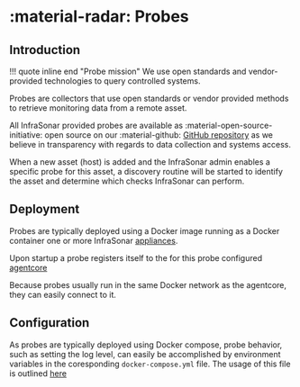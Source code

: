 # :material-radar: Probes

## Introduction

!!! quote inline end "Probe mission" 
    We use open standards and vendor-provided technologies to query controlled systems.

Probes are collectors that use open standards or vendor provided methods to retrieve monitoring data from a remote asset.

All InfraSonar provided probes are available as :material-open-source-initiative: open source on our :material-github: [GitHub repository](https://github.com/infrasonar/) as we believe in transparency with regards to data collection and systems access.

When a new asset (host) is added and the InfraSonar admin enables a specific probe for this asset, a discovery routine will be started to identify the asset and determine which checks InfraSonar can perform.

## Deployment

Probes are typically deployed using a Docker image running as a Docker container one or more InfraSonar [appliances](appliance/index.md).

Upon startup a probe registers itself to the for this probe configured [agentcore](../../application/agentcores.md)

Because probes usually run in the same Docker network as the agentcore, they can easily connect to it.

## Configuration

As probes are typically deployed using Docker compose, probe behavior, such as setting the log level, can easily be accomplished by environment variables in the coresponding `docker-compose.yml` file. The usage of this file is outlined [here](appliance/docker_compose.md)